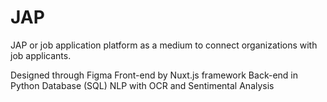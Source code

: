 # JAP
JAP or job application platform as a medium to connect organizations with job applicants.


Designed through Figma
Front-end by Nuxt.js framework
Back-end in Python
Database (SQL)
NLP with OCR and Sentimental Analysis

